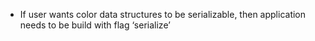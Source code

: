 - If user wants color data structures to be serializable, then application needs to be build with flag ‘serialize’
